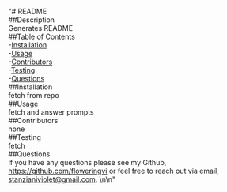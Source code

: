 "# README <br>##Description <br>Generates README <br> ##Table of Contents <br>-[Installation](#installation) <br> -[Usage](#usage) <br> -[Contributors](#contributors) <br>-[Testing](#testing) <br>-[Questions](#questions) <br>##Installation <br>fetch from repo <br>##Usage <br>fetch and answer prompts <br>##Contributors <br>none <br>##Testing <br>fetch  <br>##Questions <br>If you have any questions please see my Github, https://github.com/floweringvi  or feel free to reach out via email, stanzianiviolet@gmail.com. \n\n"
